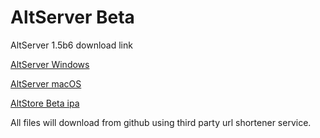 # AltServer Beta

AltServer 1.5b6 download link

[AltServer Windows](https://smarturl.it/altserverbetawindows)

[AltServer macOS](https://smarturl.it/altserverbetamacOS)

[AltStore Beta ipa](https://smarturl.it/AltStoreBetaipa)

All files will download from github using third party url shortener service.
